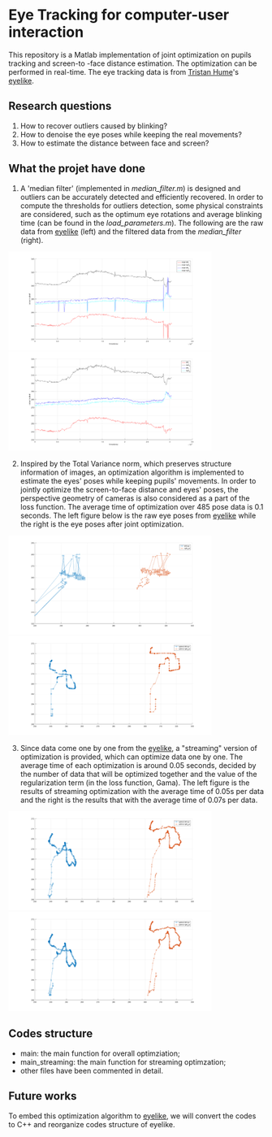 # Eye Tracking for computer-user interaction
This repository is a Matlab implementation of joint optimization on pupils tracking and screen-to -face distance estimation. The optimization can be performed in real-time. The eye tracking data is from [Tristan Hume](https://github.com/trishume)'s [eyelike](https://github.com/trishume/eyeLike).

## Research questions
1. How to recover outliers caused by blinking?
2. How to denoise the eye poses while keeping the real movements?
3. How to estimate the distance between face and screen? 

## What the projet have done
1. A 'median filter' (implemented in _median_filter.m_) is designed and outliers can be accurately detected and efficiently recovered. In order to compute the thresholds for outliers detection, some physical constraints are considered, such as the optimum eye rotations and average blinking time (can be found in the _load_parameters.m_). The following are the raw data from [eyelike](https://github.com/trishume/eyeLike) (left) and the filtered data from the _median_filter_ (right).
<p float="left">
  <img src="https://github.com/GentleDell/EyeposeOptimization/blob/master/data/original_data.png" title="raw pose data" width="400" />
  <img src="https://github.com/GentleDell/EyeposeOptimization/blob/master/data/deoutlier_data.png" title="after filtering" width="400" /> 
</p>

2. Inspired by the Total Variance norm, which preserves structure information of images, an optimization algorithm is implemented to estimate the eyes' poses while keeping pupils' movements. In order to jointly optimize the screen-to-face distance and eyes' poses, the perspective geometry of cameras is also considered as a part of the loss function. The average time of optimization over 485 pose data is 0.1 seconds. The left figure below is the raw eye poses from [eyelike](https://github.com/trishume/eyeLike) while the right is the eye poses after joint optimization.
<p float="left">
  <img src="https://github.com/GentleDell/EyeposeOptimization/blob/master/data/raw_eyepose.png" title="raw pose data" width="400" />
  <img src="https://github.com/GentleDell/EyeposeOptimization/blob/master/data/jointlyoptimal_eyepose_0_11s.png" title="after filtering" width="400" /> 
</p>

3. Since data come one by one from the [eyelike](https://github.com/trishume/eyeLike), a "streaming" version of optimization is provided, which can optimize data one by one. The average time of each optimization is around 0.05 seconds, decided by the number of data that will be optimized together and the value of the regularization term (in the loss function, Gama). The left figure is the results of streaming optimization with the average time of 0.05s per data and the right is the results that with the average time of 0.07s per data.
<p float="left">
  <img src="https://github.com/GentleDell/EyeposeOptimization/blob/master/data/jointlyoptimal_eyepose_streaming_0_05.png" title="avg time = 0.05s" width="400" />
  <img src="https://github.com/GentleDell/EyeposeOptimization/blob/master/data/jointlyoptimal_eyepose_streaming_0_07s.png" title="avg time = 0.07s" width="400" /> 
</p>

## Codes structure
- main: the main function for overall optimziation;
- main_streaming: the main function for streaming optimzation;  
- other files have been commented in detail.

## Future works
To embed this optimization algorithm to [eyelike](https://github.com/trishume/eyeLike), we will convert the codes to C++ and reorganize codes structure of eyelike.
